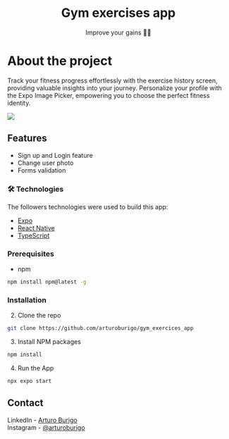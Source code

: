 <h1 align="center">Gym exercises app</h1>

<p align="center">Improve your gains 💪🏻</p>

# About the project 
<p>Track your fitness progress effortlessly with the exercise history screen, providing valuable insights into your journey.
  Personalize your profile with the Expo Image Picker, empowering you to choose the perfect fitness identity. </p>
<img src="https://i.imgur.com/754062c.png" />

<br />

## Features
* Sign up and Login feature
* Change user photo
* Forms validation
 
### 🛠 Technologies

The followers technologies were used to build this app:

- [Expo](https://expo.io/)
- [React Native](https://reactnative.dev/)
- [TypeScript](https://www.typescriptlang.org/)

### Prerequisites

* npm
```sh
npm install npm@latest -g
```

### Installation

2. Clone the repo
```sh
git clone https://github.com/arturoburigo/gym_exercices_app
```
3. Install NPM packages
```sh
npm install
```
4. Run the App
```sh
npx expo start
```

<!-- CONTACT -->
## Contact

LinkedIn - [Arturo Burigo](https://www.linkedin.com/in/arturoburigo/) <br/>
Instagram - [@arturoburigo](https://www.instagram.com/arturoburigo/)
